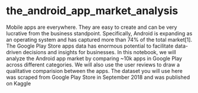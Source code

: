 # the_android_app_market_analysis
Mobile apps are everywhere. They are easy to create and can be very lucrative from the business standpoint. Specifically, Android is expanding as an operating system and has captured more than 74% of the total market[1].  The Google Play Store apps data has enormous potential to facilitate data-driven decisions and insights for businesses. In this notebook, we will analyze the Android app market by comparing ~10k apps in Google Play across different categories. We will also use the user reviews to draw a qualitative comparision between the apps.  The dataset you will use here was scraped from Google Play Store in September 2018 and was published on Kaggle
